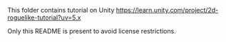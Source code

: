 This folder contains tutorial on Unity
https://learn.unity.com/project/2d-roguelike-tutorial?uv=5.x

Only this README is present to avoid license restrictions.